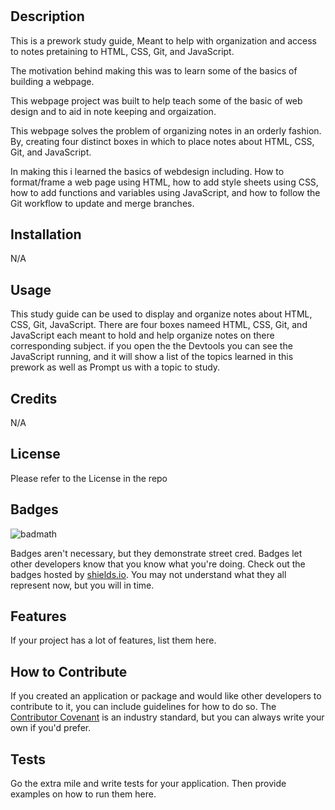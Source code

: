 # <Prework Study Guide>

## Description

This is a prework study guide, Meant to help with organization and access to notes pretaining to HTML, CSS, Git, and JavaScript.

The motivation behind making this was to learn some of the basics of building a webpage.

This webpage project was built to help teach some of the basic of web design and to aid in note keeping and orgaization.

This webpage solves the problem of organizing notes in an orderly fashion. By, creating four distinct boxes in which to place notes about HTML, CSS, Git, and JavaScript.

In making this i learned the basics of webdesign including. How to format/frame a web page using HTML, how to add style sheets using CSS, how to add functions and variables using JavaScript, and how to follow the Git workflow to update and merge branches.

## Installation

N/A

## Usage

This study guide can be used to display and organize notes about HTML, CSS, Git, JavaScript. There are four boxes nameed HTML, CSS, Git, and JavaScript each meant to hold and help organize notes on there corresponding subject. if you open the the Devtools you can see the JavaScript running, and it will show a list of the topics learned in this prework as well as Prompt us with a topic to study.
## Credits

N/A

## License

Please refer to the License in the repo

## Badges

![badmath](https://img.shields.io/github/languages/top/nielsenjared/badmath)

Badges aren't necessary, but they demonstrate street cred. Badges let other developers know that you know what you're doing. Check out the badges hosted by [shields.io](https://shields.io/). You may not understand what they all represent now, but you will in time.

## Features

If your project has a lot of features, list them here.

## How to Contribute

If you created an application or package and would like other developers to contribute to it, you can include guidelines for how to do so. The [Contributor Covenant](https://www.contributor-covenant.org/) is an industry standard, but you can always write your own if you'd prefer.

## Tests

Go the extra mile and write tests for your application. Then provide examples on how to run them here.